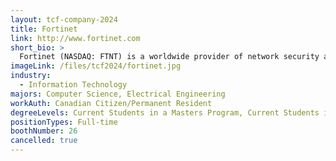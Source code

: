 ```yaml
---
layout: tcf-company-2024
title: Fortinet
link: http://www.fortinet.com
short_bio: >
  Fortinet (NASDAQ: FTNT) is a worldwide provider of network security appliances and the market leader in unified threat management (UTM). Our products and subscription services provide broad, integrated and high-performance protection against dynamic security threats while simplifying the IT security infrastructure. Fortinet is headquartered in Sunnyvale, Calif., with offices around the world. If you're looking for a fast-paced, challenging and rewarding environment, then Fortinet is the place for you. We are an equal opportunity employer offering exciting work, competitive compensation and benefits. Fortinet is looking for the best and the brightest to join our highly motivated team
imageLink: /files/tcf2024/fortinet.jpg
industry:
  - Information Technology
majors: Computer Science, Electrical Engineering
workAuth: Canadian Citizen/Permanent Resident
degreeLevels: Current Students in a Masters Program, Current Students in a Phd Program, Graduated with an Undergraduate Degree, Graduated with a Graduate Degree (Masters or Phd)
positionTypes: Full-time
boothNumber: 26
cancelled: true
---
```

